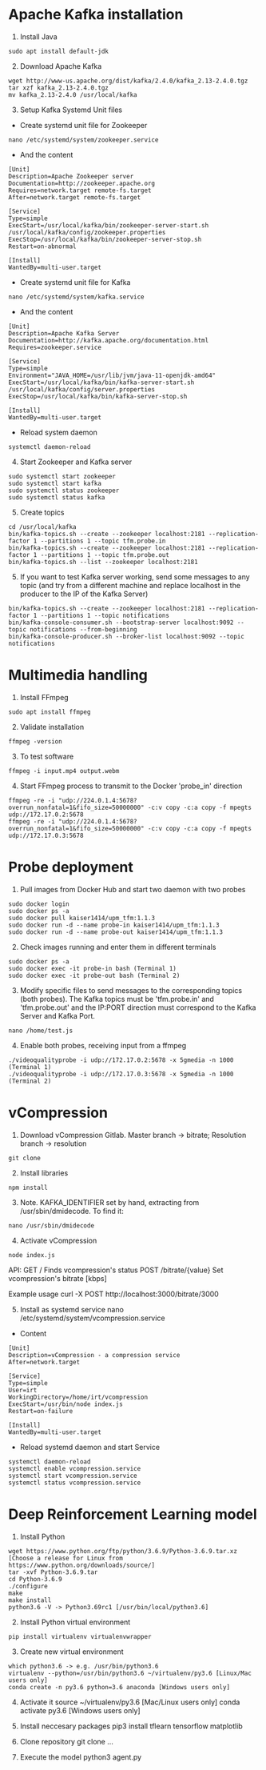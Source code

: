 ```

```
# Apache Kafka installation
1. Install Java
```
sudo apt install default-jdk
```

2. Download Apache Kafka
```
wget http://www-us.apache.org/dist/kafka/2.4.0/kafka_2.13-2.4.0.tgz
tar xzf kafka_2.13-2.4.0.tgz
mv kafka_2.13-2.4.0 /usr/local/kafka
```

3. Setup Kafka Systemd Unit files
* Create systemd unit file for Zookeeper
```
nano /etc/systemd/system/zookeeper.service
```
* And the content
```
[Unit]
Description=Apache Zookeeper server
Documentation=http://zookeeper.apache.org
Requires=network.target remote-fs.target
After=network.target remote-fs.target

[Service]
Type=simple
ExecStart=/usr/local/kafka/bin/zookeeper-server-start.sh /usr/local/kafka/config/zookeeper.properties
ExecStop=/usr/local/kafka/bin/zookeeper-server-stop.sh
Restart=on-abnormal

[Install]
WantedBy=multi-user.target
```

* Create systemd unit file for Kafka
```
nano /etc/systemd/system/kafka.service
```

* And the content
```
[Unit]
Description=Apache Kafka Server
Documentation=http://kafka.apache.org/documentation.html
Requires=zookeeper.service

[Service]
Type=simple
Environment="JAVA_HOME=/usr/lib/jvm/java-11-openjdk-amd64"
ExecStart=/usr/local/kafka/bin/kafka-server-start.sh /usr/local/kafka/config/server.properties
ExecStop=/usr/local/kafka/bin/kafka-server-stop.sh

[Install]
WantedBy=multi-user.target
```

* Reload system daemon
```
systemctl daemon-reload
```

4. Start Zookeeper and Kafka server
```
sudo systemctl start zookeeper
sudo systemctl start kafka
sudo systemctl status zookeeper
sudo systemctl status kafka
```

5. Create topics
```
cd /usr/local/kafka
bin/kafka-topics.sh --create --zookeeper localhost:2181 --replication-factor 1 --partitions 1 --topic tfm.probe.in
bin/kafka-topics.sh --create --zookeeper localhost:2181 --replication-factor 1 --partitions 1 --topic tfm.probe.out
bin/kafka-topics.sh --list --zookeeper localhost:2181
```

5. If you want to test Kafka server working, send some messages to any topic (and try from a different machine and replace localhost in the producer to the IP of the Kafka Server)
```
bin/kafka-topics.sh --create --zookeeper localhost:2181 --replication-factor 1 --partitions 1 --topic notifications
bin/kafka-console-consumer.sh --bootstrap-server localhost:9092 --topic notifications --from-beginning
bin/kafka-console-producer.sh --broker-list localhost:9092 --topic notifications
```

# Multimedia handling

1. Install FFmpeg
```
sudo apt install ffmpeg
```

2. Validate installation
```
ffmpeg -version
```

3. To test software
```
ffmpeg -i input.mp4 output.webm
```

4. Start FFmpeg process to transmit to the Docker 'probe_in' direction
```
ffmpeg -re -i "udp://224.0.1.4:5678?overrun_nonfatal=1&fifo_size=50000000" -c:v copy -c:a copy -f mpegts udp://172.17.0.2:5678
ffmpeg -re -i "udp://224.0.1.4:5678?overrun_nonfatal=1&fifo_size=50000000" -c:v copy -c:a copy -f mpegts udp://172.17.0.3:5678
```

# Probe deployment

1. Pull images from Docker Hub and start two daemon with two probes
```
sudo docker login
sudo docker ps -a
sudo docker pull kaiser1414/upm_tfm:1.1.3
sudo docker run -d --name probe-in kaiser1414/upm_tfm:1.1.3
sudo docker run -d --name probe-out kaiser1414/upm_tfm:1.1.3
```

2. Check images running and enter them in different terminals
```
sudo docker ps -a
sudo docker exec -it probe-in bash (Terminal 1)
sudo docker exec -it probe-out bash (Terminal 2)
```

3. Modify specific files to send messages to the corresponding topics (both probes). The Kafka topics must be 'tfm.probe.in' and 'tfm.probe.out' and the IP:PORT direction must correspond to the Kafka Server and Kafka Port.
```
nano /home/test.js
```

4. Enable both probes, receiving input from a ffmpeg
```
./videoqualityprobe -i udp://172.17.0.2:5678 -x 5gmedia -n 1000 (Terminal 1)
./videoqualityprobe -i udp://172.17.0.3:5678 -x 5gmedia -n 1000 (Terminal 2)
```

# vCompression

1. Download vCompression Gitlab. Master branch -> bitrate; Resolution branch -> resolution
```
git clone
```

2. Install libraries
```
npm install
```

3. Note. KAFKA_IDENTIFIER set by hand, extracting from /usr/sbin/dmidecode. To find it:
```
nano /usr/sbin/dmidecode
```

4. Activate vCompression
```
node index.js
```

API:
GET /                   Finds vcompression's status
POST /bitrate/{value}   Set vcompression's bitrate [kbps]

Example usage
curl -X POST http://localhost:3000/bitrate/3000

5. Install as systemd service
nano /etc/systemd/system/vcompression.service

* Content
```
[Unit]
Description=vCompression - a compression service
After=network.target

[Service]
Type=simple
User=irt
WorkingDirectory=/home/irt/vcompression
ExecStart=/usr/bin/node index.js
Restart=on-failure

[Install]
WantedBy=multi-user.target
```

* Reload systemd daemon and start Service
```
systemctl daemon-reload
systemctl enable vcompression.service
systemctl start vcompression.service
systemctl status vcompression.service
```


# Deep Reinforcement Learning model

1. Install Python
```
wget https://www.python.org/ftp/python/3.6.9/Python-3.6.9.tar.xz [Choose a release for Linux from https://www.python.org/downloads/source/]
tar -xvf Python-3.6.9.tar
cd Python-3.6.9
./configure
make
make install
python3.6 -V -> Python3.69rc1 [/usr/bin/local/python3.6]
```

2. Install Python virtual environment
```
pip install virtualenv virtualenvwrapper
```

3. Create new virtual environment
```
which python3.6 -> e.g. /usr/bin/python3.6
virtualenv --python=/usr/bin/python3.6 ~/virtualenv/py3.6 [Linux/Mac users only]
conda create -n py3.6 python=3.6 anaconda [Windows users only]
```

4. Activate it
source ~/virtualenv/py3.6 [Mac/Linux users only]
conda activate py3.6 [Windows users only]

5. Install neccesary packages
pip3 install tflearn tensorflow matplotlib

6. Clone repository
git clone ...

7. Execute the model
python3 agent.py
